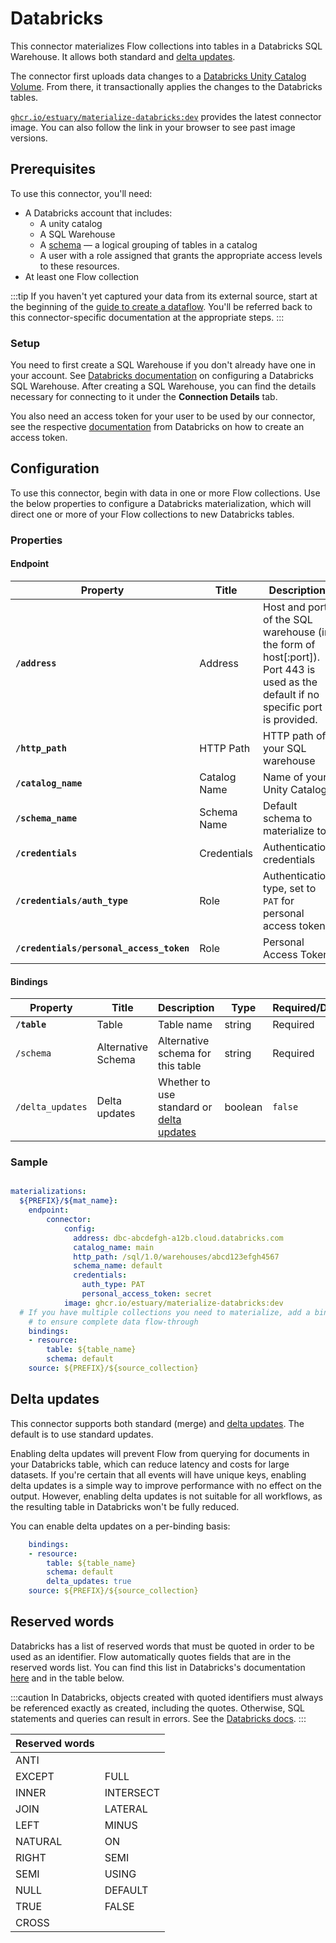 # Databricks

This connector materializes Flow collections into tables in a Databricks SQL Warehouse.
It allows both standard and [delta updates](#delta-updates).

The connector first uploads data changes to a [Databricks Unity Catalog Volume](https://docs.databricks.com/en/sql/language-manual/sql-ref-volumes.html).
From there, it transactionally applies the changes to the Databricks tables.

[`ghcr.io/estuary/materialize-databricks:dev`](https://ghcr.io/estuary/materialize-databricks:dev) provides the latest connector image. You can also follow the link in your browser to see past image versions.

## Prerequisites

To use this connector, you'll need:

* A Databricks account that includes:
    * A unity catalog
    * A SQL Warehouse
    * A [schema](https://docs.databricks.com/api/workspace/schemas) — a logical grouping of tables in a catalog
    * A user with a role assigned that grants the appropriate access levels to these resources.
* At least one Flow collection

:::tip
If you haven't yet captured your data from its external source, start at the beginning of the [guide to create a dataflow](../../../guides/create-dataflow.md). You'll be referred back to this connector-specific documentation at the appropriate steps.
:::

### Setup

You need to first create a SQL Warehouse if you don't already have one in your account. See [Databricks documentation](https://docs.databricks.com/en/sql/admin/create-sql-warehouse.html) on configuring a Databricks SQL Warehouse. After creating a SQL Warehouse, you can find the details necessary for connecting to it under the **Connection Details** tab.

You also need an access token for your user to be used by our connector, see the respective [documentation](https://docs.databricks.com/en/administration-guide/access-control/tokens.html) from Databricks on how to create an access token.

## Configuration

To use this connector, begin with data in one or more Flow collections.
Use the below properties to configure a Databricks materialization, which will direct one or more of your Flow collections to new Databricks tables.

### Properties

#### Endpoint

| Property                                 | Title        | Description                                                                                                                       | Type   | Required/Default         |
|------------------------------------------|--------------|-----------------------------------------------------------------------------------------------------------------------------------|--------|--------------------------|
| **`/address`**                           | Address      | Host and port of the SQL warehouse (in the form of host[:port]). Port 443 is used as the default if no specific port is provided. | string | Required                 |
| **`/http_path`**                         | HTTP Path    | HTTP path of your SQL warehouse                                                                                                   | string | Required                 |
| **`/catalog_name`**                      | Catalog Name | Name of your Unity Catalog                                                                                                        | string | Required                 |
| **`/schema_name`**                       | Schema Name  | Default schema to materialize to                                                                                                  | string | `default` schema is used |
| **`/credentials`**                       | Credentials  | Authentication credentials                                                                                                        | object |                          |
| **`/credentials/auth_type`**             | Role         | Authentication type, set to `PAT` for personal access token                                                                       | string | Required                 |
| **`/credentials/personal_access_token`** | Role         | Personal Access Token                                                                                                             | string | Required                 |

#### Bindings

| Property         | Title              | Description                                                | Type    | Required/Default |
|------------------|--------------------|------------------------------------------------------------|---------|------------------|
| **`/table`**     | Table              | Table name                                                 | string  | Required         |
| `/schema`        | Alternative Schema | Alternative schema for this table                          | string  | Required         |
| `/delta_updates` | Delta updates      | Whether to use standard or [delta updates](#delta-updates) | boolean | `false`          |

### Sample

```yaml

materializations:
  ${PREFIX}/${mat_name}:
    endpoint:
  	    connector:
    	    config:
              address: dbc-abcdefgh-a12b.cloud.databricks.com
              catalog_name: main
              http_path: /sql/1.0/warehouses/abcd123efgh4567
              schema_name: default
              credentials:
                auth_type: PAT
                personal_access_token: secret
    	    image: ghcr.io/estuary/materialize-databricks:dev
  # If you have multiple collections you need to materialize, add a binding for each one
    # to ensure complete data flow-through
    bindings:
  	- resource:
      	table: ${table_name}
        schema: default
    source: ${PREFIX}/${source_collection}
```

## Delta updates

This connector supports both standard (merge) and [delta updates](../../../concepts/materialization.md#delta-updates).
The default is to use standard updates.

Enabling delta updates will prevent Flow from querying for documents in your Databricks table, which can reduce latency and costs for large datasets.
If you're certain that all events will have unique keys, enabling delta updates is a simple way to improve
performance with no effect on the output.
However, enabling delta updates is not suitable for all workflows, as the resulting table in Databricks won't be fully reduced.

You can enable delta updates on a per-binding basis:

```yaml
    bindings:
  	- resource:
      	table: ${table_name}
        schema: default
        delta_updates: true
    source: ${PREFIX}/${source_collection}
```
## Reserved words

Databricks has a list of reserved words that must be quoted in order to be used as an identifier. Flow automatically quotes fields that are in the reserved words list. You can find this list in Databricks's documentation [here](https://docs.databricks.com/en/sql/language-manual/sql-ref-reserved-words.html) and in the table below.

:::caution
In Databricks, objects created with quoted identifiers must always be referenced exactly as created, including the quotes. Otherwise, SQL statements and queries can result in errors. See the [Databricks docs](https://docs.databricks.com/en/sql-reference/identifiers-syntax.html#double-quoted-identifiers).
:::

| Reserved words |               |
|----------------|---------------|
| ANTI           |               |
| EXCEPT         | FULL          |
| INNER          | INTERSECT     |
| JOIN           | LATERAL       |
| LEFT           | MINUS         |
| NATURAL        | ON            |
| RIGHT          | SEMI          |
| SEMI           | USING         |
| NULL           | DEFAULT       |
| TRUE           | FALSE         |
| CROSS          |               |
